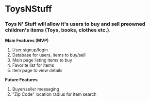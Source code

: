 # ToysNStuff

### Toys N' Stuff will allow it's users to buy and sell preowned children's items (Toys, books, clothes etc.).

**Main Features (MVP)**

1. User signup/login
2. Database for users, items to buy/sell
3. Main page listing items to buy
4. Favorite list for items
5. Item page to view details

**Future Features**

1. Buyer/seller messaging
2. "Zip Code" location radius for item search
